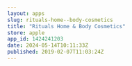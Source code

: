 ```yaml
---
layout: apps
slug: rituals-home--body-cosmetics
title: "Rituals Home & Body Cosmetics"
store: apple
app_id: 1424241203
date: 2024-05-14T10:11:33Z
published: 2019-02-07T11:03:24Z
---
```

